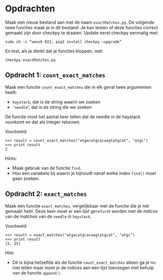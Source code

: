 # Opdrachten
Maak een nieuw bestand aan met de naam `exactMatches.py`. De volgende twee
functies maak je in dit bestand. Je kan testen of deze functies correct gemaakt
zijn door checkpy te draaien. Update eerst checkpy eenmalig met:

    sudo sh -c “umask 022; pip2 install checkpy –upgrade”

En test, als je denkt dat je functies kloppen, met:

    checkpy exactMatches.py

## Opdracht 1: `count_exact_matches`

Maak een functie `count_exact_matches` die in elk geval twee argumenten heeft:

- `haystack`, dat is de string waarin we zoeken
- `'needle`', dat is de string die we zoeken

De functie moet het aantal keer tellen dat de needle in de haystack voorkomt en
dat als integer returnen.

Voorbeeld:

    >>> result = count_exact_matches("atgacatgcacaagtatgcat", "atgc")
    >>> print result
    2

Hints:

- Maak gebruik van de functie `find`.
- Hou een variabele bij waarin je bijhoudt vanaf welke index `find()` moet gaan zoeken.

## Opdracht 2: `exact_matches`

Maak een functie `exact_matches`, vergelijkbaar met de functie die je net
gemaakt hebt. Deze keer moet er een lijst ge`return`t worden met de *indices*
van de matches van de `needle` in `haystack`.

Voorbeeld:

    >>> result = exact_matches("atgacatgcacaagtatgcat", "atgc")
    >>> print result
    [5, 15]

Hint:

* Dit is bijna hetzelfde als de functie `count_exact_matches` alleen ga je nu
  niet tellen maar moet je de indices aan een lijst toevoegen met behulp van de
  functie `append()`.
